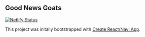 ## Good News Goats

[![Netlify Status](https://api.netlify.com/api/v1/badges/6ca06dfb-7a2f-4ce4-ace3-7871d5f5f768/deploy-status)](https://app.netlify.com/sites/goodnewsgoats/deploys)


This project was initally bootstrapped with [Create React/Navi App](https://github.com/frontarm/navi/tree/master/packages/create-react-navi-app).
